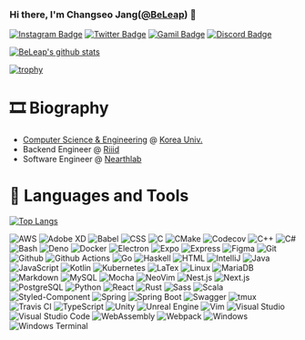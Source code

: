 ### Hi there, I'm Changseo Jang([@BeLeap](https://github.com/BeLeap)) 👋

[![Instagram Badge](https://img.shields.io/badge/instagram-c13584?style=flat-square&logo=instagram&logoColor=white&link=https://www.instagram.com/jang_chang_seo)](https://www.instagram.com/jang_chang_seo)
[![Twitter Badge](https://img.shields.io/badge/twitter-1da1f2?style=flat-square&logo=twitter&logoColor=white&link=https://twitter.com/leap_be)](https://twitter.com/leap_be)
[![Gamil Badge](https://img.shields.io/badge/gmail-d14836?style=flat-square&logo=gmail&logoColor=white&link=mailto:changseo_jang@korea.ac.kr)](mailto:changseo_jang@korea.ac.kr)
[![Discord Badge](https://img.shields.io/badge/Discord-BeLeap%231012-7289d9?style=flat-square&logo=Discord&logoColor=white)](https://discord.com/users/540435382853173280)

[![BeLeap's github stats](https://github-readme-stats.vercel.app/api?username=BeLeap&count_private=true&show_icons=true)](https://github.com/BeLeap)

[![trophy](https://github-profile-trophy.vercel.app/?username=BeLeap&margin-w=17&margin-h=15&column=4)](https://github.com/ryo-ma/github-profile-trophy)

# 🎞 Biography

- [Computer Science & Engineering](https://cs.korea.edu) @ [Korea Univ.](https://korea.edu)
- Backend Engineer @ [Riiid](https://company.riiid.co)
- Software Engineer @ [Nearthlab](https://www.nearthlab.com/)

# 🧰 Languages and Tools

[![Top Langs](https://github-readme-stats.vercel.app/api/top-langs/?username=BeLeap&layout=compact&langs_count=10)](https://github.com/BeLeap)

![AWS](https://img.shields.io/badge/AWS-black?style=flat-square&logo=Amazon%20AWS)
![Adobe XD](https://img.shields.io/badge/Adobe%20XD-black?style=flat-square&logo=Adobe%20XD)
![Babel](https://img.shields.io/badge/Babel-black?style=flat-square&logo=Babel)
![CSS](https://img.shields.io/badge/CSS-black?style=flat-square&logo=CSS3)
![C](https://img.shields.io/badge/C-black?style=flat-square&logo=C)
![CMake](https://img.shields.io/badge/CMake-black?style=flat-square&logo=CMake)
![Codecov](https://img.shields.io/badge/Codecov-black?style=flat-square&logo=Codecov)
![C++](https://img.shields.io/badge/C++-black?style=flat-square&logo=C%2B%2B)
![C#](https://img.shields.io/badge/C%23-black?style=flat-square&logo=C%20Sharp)
![Bash](https://img.shields.io/badge/Bash-black?style=flat-square&logo=GNU%20Bash)
![Deno](https://img.shields.io/badge/Deno-black?style=flat-square&logo=Deno)
![Docker](https://img.shields.io/badge/Docker-black?style=flat-square&logo=Docker)
![Electron](https://img.shields.io/badge/Electron-black?style=flat-square&logo=Electron)
![Expo](https://img.shields.io/badge/Expo-black?style=flat-square&logo=Expo)
![Express](https://img.shields.io/badge/Express-black?style=flat-square&logo=Express)
![Figma](https://img.shields.io/badge/Figma-black?style=float-square&logo=Figma)
![Git](https://img.shields.io/badge/Git-black?style=flat-square&logo=Git)
![Github](https://img.shields.io/badge/Github-black?style=flat-square&logo=GitHub)
![Github Actions](https://img.shields.io/badge/Github%20Actions-black?style=flat-square&logo=Github%20Actions)
![Go](https://img.shields.io/badge/Go-black?style=flat-square&logo=Go)
![Haskell](https://img.shields.io/badge/Haskell-black?style=flat-square&logo=Haskell)
![HTML](https://img.shields.io/badge/HTML-black?style=flat-square&logo=html5)
![IntelliJ](https://img.shields.io/badge/IntelliJ%20IDEA-black?style=flat-square&logo=IntelliJ%20IDEA)
![Java](https://img.shields.io/badge/Java-black?style=flat-square&logo=Java)
![JavaScript](https://img.shields.io/badge/JavaScript-black?style=flat-square&logo=JavaScript)
![Kotlin](https://img.shields.io/badge/Kotlin-black?style=flat-square&logo=Kotlin)
![Kubernetes](https://img.shields.io/badge/Kubernetes-black?style=flat-square&logo=Kubernetes)
![LaTex](https://img.shields.io/badge/Latex-black?style=flat-square&logo=Latex)
![Linux](https://img.shields.io/badge/Linux-black?style=flat-square&logo=Linux)
![MariaDB](https://img.shields.io/badge/MariaDB-black?style=flat-square&logo=MariaDB)
![Markdown](https://img.shields.io/badge/Markdown-black?style=flat-square&logo=Markdown)
![MySQL](https://img.shields.io/badge/MySQL-black?style=flat-square&logo=MySQL)
![Mocha](https://img.shields.io/badge/Mocha-black?style=flat-square&logo=Mocha)
![NeoVim](https://img.shields.io/badge/NeoVim-black?style=flat-square&logo=NeoVim)
![Nest.js](https://img.shields.io/badge/Nest.js-black?style=flat-square&logo=NestJs)
![Next.js](https://img.shields.io/badge/Next.js-black?style=flat-square&logo=Next.js)
![PostgreSQL](https://img.shields.io/badge/PostgreSQL-black?style=flat-square&logo=PostgreSQL)
![Python](https://img.shields.io/badge/Python-black?style=flat-square&logo=Python)
![React](https://img.shields.io/badge/React-black?style=flat-square&logo=React)
![Rust](https://img.shields.io/badge/Rust-black?style=flat-square&logo=Rust)
![Sass](https://img.shields.io/badge/Sass-black?style=flat-square&logo=Sass)
![Scala](https://img.shields.io/badge/Scala-black?style=flat-square&logo=Scala)
![Styled-Component](https://img.shields.io/badge/styled‒components-black?style=flat-square&logo=styled-components)
![Spring](https://img.shields.io/badge/Spring-black?style=flat-square&logo=spring)
![Spring Boot](https://img.shields.io/badge/Spring%20Boot-black?style=flat-square&logo=spring%20boot)
![Swagger](https://img.shields.io/badge/Swagger-black?style=flat-square&logo=Swagger)
![tmux](https://img.shields.io/badge/tmux-black?style=flat-square&logo=Tmux)
![Travis CI](https://img.shields.io/badge/Travis%20CI-black?style=flat-square&logo=Travis%20CI)
![TypeScript](https://img.shields.io/badge/TypeScript-black?style=flat-square&logo=TypeScript)
![Unity](https://img.shields.io/badge/Unity-black?style=flat-square&logo=Unity)
![Unreal Engine](https://img.shields.io/badge/Unreal%20Engine-black?style=flat-square&logo=Unreal%20Engine)
![Vim](https://img.shields.io/badge/Vim-black?style=flat-square&logo=Vim)
![Visual Studio](https://img.shields.io/badge/Visual%20Studio-black?style=flat-square&logo=Visual%20Studio)
![Visual Studio Code](https://img.shields.io/badge/Visual%20Studio%20Code-black?style=flat-square&logo=Visual%20Studio%20Code)
![WebAssembly](https://img.shields.io/badge/WebAssembly-black?style=flat-square&logo=WebAssembly)
![Webpack](https://img.shields.io/badge/Webpack-black?style=flat-square&logo=Webpack)
![Windows](https://img.shields.io/badge/Windows-black?style=flat-square&logo=Windows)
![Windows Terminal](https://img.shields.io/badge/Windows%20Terminal-black?style=flat-square&logo=Windows%20Terminal)
